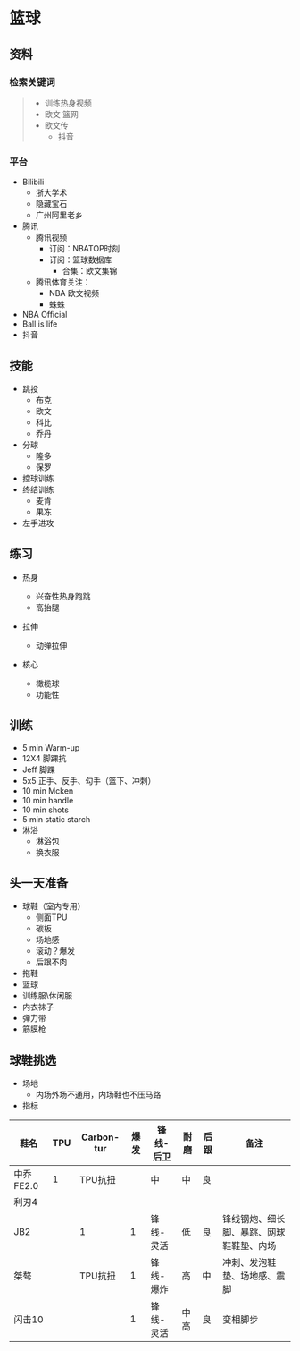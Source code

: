 # 篮球

## 资料

### 检索关键词

> - 训练热身视频
> - 欧文 篮网
> - 欧文传
>   - 抖音

### 平台

- Bilibili
  - 浙大学术
  - 隐藏宝石
  - 广州阿里老乡
- 腾讯
  - 腾讯视频
    - 订阅：NBATOP时刻
    - 订阅：篮球数据库 
      - 合集：欧文集锦
  - 腾讯体育关注：
    - NBA 欧文视频
    - 蛛蛛
- NBA Official
- Ball is life
- 抖音

## 技能

- 跳投
  - 布克
  - 欧文
  - 科比
  - 乔丹
- 分球
  - 隆多
  - 保罗
- 控球训练
- 终结训练
  - 麦肯
  - 果冻
- 左手进攻

## 练习

- 热身
  - 兴奋性热身跑跳
  - 高抬腿

- 拉伸
  - 动弹拉伸

- 核心
  - 橄榄球
  - 功能性


## 训练

- 5 min Warm-up
- 12X4 脚踝抗
- Jeff 脚踝
- 5x5 正手、反手、勾手（篮下、冲刺）
- 10 min Mcken
- 10 min handle
- 10 min shots 
- 5 min static starch
- 淋浴
  - 淋浴包
  - 换衣服


## 头一天准备

- 球鞋（室内专用）
  - 侧面TPU
  - 碳板
  - 场地感
  - 滚动？爆发
  - 后跟不肉
- 拖鞋
- 篮球
- 训练服\休闲服
- 内衣袜子
- 弹力带
- 筋膜枪

## 球鞋挑选

- 场地
  - 内场外场不通用，内场鞋也不压马路
- 指标

| 鞋名      | TPU  | Carbon-tur | 爆发 | 锋线-后卫 | 耐磨 | 后跟 | 备注                                     |
| --------- | ---- | ---------- | ---- | --------- | ---- | ---- | ---------------------------------------- |
| 中乔FE2.0 | 1    | TPU抗扭    |      | 中        | 中   | 良   |                                          |
| 利刃4     |      |            |      |           |      |      |                                          |
| JB2       |      | 1          | 1    | 锋线-灵活 | 低   | 良   | 锋线钢炮、细长脚、暴跳、网球鞋鞋垫、内场 |
| 桀骜      |      | TPU抗扭    | 1    | 锋线-爆炸 | 高   | 中   | 冲刺、发泡鞋垫、场地感、震脚             |
| 闪击10    |      |            | 1    | 锋线-灵活 | 中高 | 良   | 变相脚步                                 |





